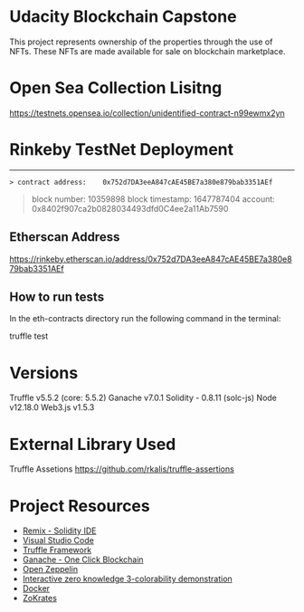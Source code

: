 # Udacity Blockchain Capstone

This project represents ownership of the properties through the use of NFTs. These NFTs are made available for sale on blockchain marketplace.

# Open Sea Collection Lisitng

https://testnets.opensea.io/collection/unidentified-contract-n99ewmx2yn

# Rinkeby TestNet Deployment 
   ------------------------------

    > contract address:    0x752d7DA3eeA847cAE45BE7a380e879bab3351AEf
   > block number:        10359898
   > block timestamp:     1647787404
   > account:             0x8402f907ca2b0828034493dfd0C4ee2a11Ab7590

## Etherscan Address 

https://rinkeby.etherscan.io/address/0x752d7DA3eeA847cAE45BE7a380e879bab3351AEf

## How to run tests

In the eth-contracts directory run the following command in the  terminal: 

truffle test

# Versions 

Truffle v5.5.2 (core: 5.5.2)
Ganache v7.0.1
Solidity - 0.8.11 (solc-js)
Node v12.18.0
Web3.js v1.5.3

# External Library Used

Truffle Assetions https://github.com/rkalis/truffle-assertions



# Project Resources

* [Remix - Solidity IDE](https://remix.ethereum.org/)
* [Visual Studio Code](https://code.visualstudio.com/)
* [Truffle Framework](https://truffleframework.com/)
* [Ganache - One Click Blockchain](https://truffleframework.com/ganache)
* [Open Zeppelin ](https://openzeppelin.org/)
* [Interactive zero knowledge 3-colorability demonstration](http://web.mit.edu/~ezyang/Public/graph/svg.html)
* [Docker](https://docs.docker.com/install/)
* [ZoKrates](https://github.com/Zokrates/ZoKrates)
